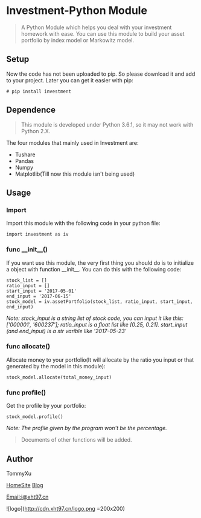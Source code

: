 # Investment-Python Module

>A Python Module which helps you deal with your investment homework with ease. You can use this module to build your asset portfolio by index model or Markowitz model.

## Setup

Now the code has not been uploaded to pip. So please download it and add to your project. Later you can get it easier with pip:

	# pip install investment

## Dependence

>This module is developed under Python 3.6.1, so it may not work with Python 2.X.

The four modules that mainly used in Investment are:

- Tushare
- Pandas
- Numpy
- Matplotlib(Till now this module isn't being used)

## Usage

### Import

Import this module with the following code in your python file:

	import investment as iv

### func \_\_init__()

If you want use this module, the very first thing you should do is to initialize a object with function \_\_init__. 
You can do this with the following code:

	stock_list = []
	ratio_input = []
	start_input = '2017-05-01'
	end_input = '2017-06-15'
	stock_model = iv.assetPortfolio(stock_list, ratio_input, start_input, end_input)
	
*Note: stock_input is a string list of stock code, you can input it like this: ['000001', '600237']; ratio_input is a float list like [0.25, 0.21]. start_input (and end_input) is a str varible like '2017-05-23'*

### func allocate()

Allocate money to your portfolio(It will allocate by the ratio you input or that generated by the model in this module):

	stock_model.allocate(total_money_input)

### func profile()

Get the profile by your portfolio:

	stock_model.profile()

*Note: The profile given by the program won't be the percentage.*

>Documents of other functions will be added.

## Author

TommyXu

[HomeSite](xht97.cn)
[Blog](blog.xht97.cn)

[Email:i@xht97.cn](tomail:i@xht97.cn)

![logo](http://cdn.xht97.cn/logo.png =200x200)



